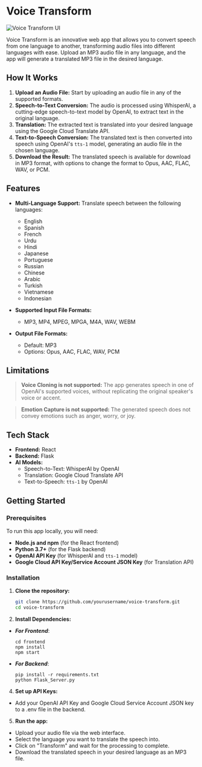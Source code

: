 # Voice Transform

![Voice Transform UI](https://github.com/user-attachments/assets/16de7dfc-dc9c-45a2-b7d2-c00c9c7b6c42)

Voice Transform is an innovative web app that allows you to convert speech from one language to another, transforming audio files into different languages with ease. Upload an MP3 audio file in any language, and the app will generate a translated MP3 file in the desired language. 

## How It Works

1. **Upload an Audio File:** Start by uploading an audio file in any of the supported formats.
2. **Speech-to-Text Conversion:** The audio is processed using WhisperAI, a cutting-edge speech-to-text model by OpenAI, to extract text in the original language.
3. **Translation:** The extracted text is translated into your desired language using the Google Cloud Translate API.
4. **Text-to-Speech Conversion:** The translated text is then converted into speech using OpenAI's `tts-1` model, generating an audio file in the chosen language.
5. **Download the Result:** The translated speech is available for download in MP3 format, with options to change the format to Opus, AAC, FLAC, WAV, or PCM.

## Features

- **Multi-Language Support:** Translate speech between the following languages:
  - English
  - Spanish
  - French
  - Urdu
  - Hindi
  - Japanese
  - Portuguese
  - Russian
  - Chinese
  - Arabic
  - Turkish
  - Vietnamese
  - Indonesian

- **Supported Input File Formats:** 
  - MP3, MP4, MPEG, MPGA, M4A, WAV, WEBM

- **Output File Formats:**
  - Default: MP3
  - Options: Opus, AAC, FLAC, WAV, PCM

## Limitations

> **Voice Cloning is not supported:** The app generates speech in one of OpenAI's supported voices, without replicating the original speaker's voice or accent.

> **Emotion Capture is not supported:** The generated speech does not convey emotions such as anger, worry, or joy.

## Tech Stack

- **Frontend:** React
- **Backend:** Flask
- **AI Models:**
  - Speech-to-Text: WhisperAI by OpenAI
  - Translation: Google Cloud Translate API
  - Text-to-Speech: `tts-1` by OpenAI

## Getting Started

### Prerequisites

To run this app locally, you will need:

- **Node.js and npm** (for the React frontend)
- **Python 3.7+** (for the Flask backend)
- **OpenAI API Key** (for WhisperAI and `tts-1` model)
- **Google Cloud API Key/Service Account JSON Key** (for Translation API)

### Installation

1. **Clone the repository:**

   ```bash
   git clone https://github.com/yourusername/voice-transform.git
   cd voice-transform

2. **Install Dependencies:**
- ***For Frontend***:

      
      cd frontend
      npm install
      npm start

- ***For Backend***:

      
      pip install -r requirements.txt
      python Flask_Server.py

4. **Set up API Keys:**
- Add your OpenAI API Key and Google Cloud Service Account JSON key to a .env file in the backend.


5. **Run the app:**
- Upload your audio file via the web interface.
- Select the language you want to translate the speech into.
- Click on "Transform" and wait for the processing to complete.
- Download the translated speech in your desired language as an MP3 file.

   

 
